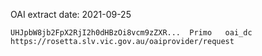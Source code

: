 OAI extract date: 2021-09-25

```
UHJpbW8jb2FpX2RjI2h0dHBzOi8vcm9zZXR...	Primo	oai_dc	https://rosetta.slv.vic.gov.au/oaiprovider/request
```